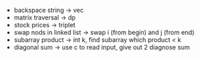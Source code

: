 * backspace string -> vec
* matrix traversal -> dp
* stock prices -> triplet
* swap nods in linked list -> swap i (from begin) and j (from end)
* subarray product -> int k, find subarray which product < k
* diagonal sum -> use c to read input, give out 2 diagnose sum